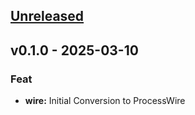 <a name="unreleased"></a>
## [Unreleased]


<a name="v0.1.0"></a>
## v0.1.0 - 2025-03-10
### Feat
- **wire:** Initial Conversion to ProcessWire


[Unreleased]: https://git.aleyoscar.com/oscarale/resurrexit/compare/v0.1.0...HEAD
